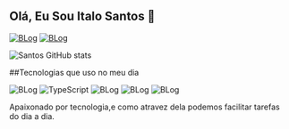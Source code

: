 ## Olá, Eu Sou Italo Santos 🤙


[![BLog](https://img.shields.io/badge/Instagram-E4405F?style=for-the-badge&logo=instagram&logoColor=white)](https://www.instagram.com/itall_o17/)
[![BLog](https://img.shields.io/badge/LinkedIn-0077B5?style=for-the-badge&logo=linkedin&logoColor=white)](https://www.linkedin.com/in/italo-santos-869427236/)

![Santos GitHub stats](https://github-readme-stats.vercel.app/api?username=italosonotos&show_icons=true&theme=radical)

##Tecnologias que uso no meu dia 

![BLog](https://img.shields.io/badge/JavaScript-323330?style=for-the-badge&logo=javascript&logoColor=F7DF1E)
![TypeScript](https://img.shields.io/badge/typescript-%23007ACC.svg?style=for-the-badge&logo=typescript&logoColor=white)
![BLog](https://img.shields.io/badge/HTML5-E34F26?style=for-the-badge&logo=html5&logoColor=white)
![BLog](https://img.shields.io/badge/CSS3-1572B6?style=for-the-badge&logo=css3&logoColor=white)
![BLog](https://img.shields.io/badge/MySQL-00000F?style=for-the-badge&logo=mysql&logoColor=white)

Apaixonado por tecnologia,e como atravez dela podemos facilitar tarefas do dia a dia.
